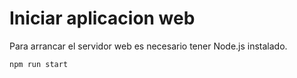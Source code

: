 # Iniciar aplicacion web
Para arrancar el servidor web es necesario tener Node.js instalado.

```bash
npm run start
```

